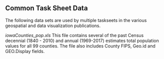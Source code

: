 <h2>Common Task Sheet Data</h2>
The following data sets are used by multiple taskseets in the various geospatial and data visualization publications.


*iowaCounties_pop.xls*
This file contains several of the past Census decennial (1840 - 2010) and annual (1969-2017) estimates total population values for all 99 counties. The file also includes County FIPS, Geo.id and GEO.Display fields. 
